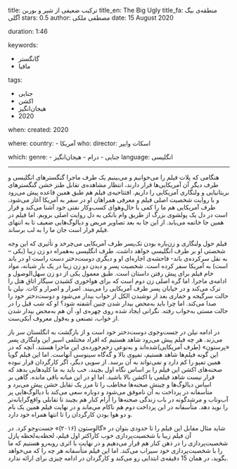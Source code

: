 
title: ترکیب ضعیفی از شیر و بوربن 
title_en: The Big Ugly 
title_fa: منطقه‌‌ی بیگ آگلی
stars: 0.5
author: مصطفی ملکی
date: 15 August 2020

duration: 1:46

keywords:
  - گانگستر
  - مافیا   

tags:
  - جنایی
  - اکشن 
  - هیجان‌انگیز  
  - 2020 

when:
  created: 2020

where:
  country:
    - آمریکا
who:
  director: اسکات وایپر 

which:
  genre:
    - جنایی
    - درام
    - هیجان‌انگیز
  language: انگلیسی

---

هنگامی که پلات فیلم را می‌خوانیم و می‌بینیم یک طرف ماجرا گنگسترهای انگلیسی و طرف دیگر آن آمریکایی‌ها قرار دارند، انتظار مشاهده‌ی تقابل طنز خشن گنگسترهای بریتانیایی و ولنگاری آمریکایی را داریم. افتتاحیه‌ی فیلم هم طبق همین قاعده پیش می‌رود و با روایت شخصیت اصلی فیلم و معرفی همراهان او در سفر به آمریکا آغاز می‌شود. طرف آمریکایی هم ما را کمی با حال‌و‌هوای کسب‌و‌کار نفتی خود آشنا می‌کند و قرار است در دل یک پولشوی بزرگ از طریق وام بانکی به دل روایت اصلی برویم. اما فیلم در همین جا خاتمه می‌یابد. از این جا به بعد تصاویر مریض و دیالوگ‌هایی ضعیف تا به انتهای فیلم قرار است جان ما را به لب برساند. 

فیلم حول ولنگاری و زن‌باره بودن تک‌پسر طرف آمریکایی می‌چرخد و تأثیری که این وجه شخصتی او بر طرف انگلیسی خواهد داشت. طرف انگلیسی به‌همراه دو زن زیبا (یکی – به‌ نقل سرکرده‌ی باند- فاحشه‌ی اجاره‌ای او و دیگری دوست‌دختر دست راست او در باند است)‌ به آمریکا سفر کرده است. شخصیت پسر و دیدن دو زن زیبا در یک بار شبانه، مواد خام فیلم برای پیش رفتن داستان است. طبق معمول یکی از دو زن سهل‌الوصول و ادامه‌ی ماجرا. اما گره اصلی زن دوم است که برای هواخوری کشیدن سیگار اتاق هتل را ترک می‌کند و در خیابان پسر طرف آمریکایی را می‌بیند. اصرار و اصرار و کات. نیلن با حالت سرگیجه‌ و خماری بعد از نوشیدن الکل از خواب بیدار می‌شود و دوست‌دختر خود را صدا می‌کند. اما چرا باید به‌محض بیدار شدن چنین آشفته شود؟ او که شب قبل را در حالت مستی به‌خواب رفته. نگرانی ایجاد شده روی چهره‌ی او، آن هم به‌محض بیدار شدن از خواب، تصنعی و به‌قول معروف آبکی‌ست. 

در ادامه نیلن در جست‌وجوی دوست‌دختر خود است و از بازگشت به انگلستان سر باز می‌زند. هر چه فیلم پیش می‌رود شاهد هستیم که افراد مختلفی اسیر این ولنگاری پسر «پرستون» (طرف آمریکایی)‌شده‌اند و به‌نوعی زخم‌خورده‌ی این ماجرا هستند. آنچه که در این گونه فیلم‌ها شاهد هستیم، تمپوی بالا و گه‌گاه سینوسی آنهاست. اما این فیلم گویا همین تمپو را کم دارد و نمی‌تواند به آن برسد. از سویی دیگر، اگر کارگردان قرار نبوده صحنه‌های اکشن این فیلم را بر اساس نگاه اول بچیند، خب باید به ما کلیدهایی بدهد که قرار نیست شاهد فیلمی با اکشن بالا باشید. اما او در این میانه باقی مانده. گاهی بر اساس دیالوگ‌ها و چینش صحنه‌ها مخاطب را تا مرز یک تقابل خشن پیش می‌برد و متأسفانه در پرداخت به آن ناموفق می‌شود و دوباره سعی می‌کند با دیالوگ‌هایی پر آب‌و‌تاب و مرشدگونه در باب زندگی صحنه‌ها را آرام کنار هم بچیند تا تقابلی واقع‌گرایانه‌تر را نوید دهد. متأسفانه در این پرداخت دوم هم ناکام می‌ماند و در نهایت فیلم همین یک بام و دو هوا بودن کارگردان را تا انتها همراه خود دارد. 

شاید مثال مقابل این فیلم را تا حدودی بتوان در «گالوِستون (۲۰۱۶)» جست‌و‌جو کرد. در آن فیلم زیبا با شخصیت‌پردازی خوب کاراکتر اول فیلم، لحظه‌به‌لحظه پازل شخصیت‌پردازی را در ذهن کنار هم قرار می‌دهیم و در نهایت با اثری روبه‌رو هستیم که ما را با شخصیت‌پردازی خود سیراب می‌کند. اما این فیلم متأسفانه هر چه را که می‌خواهد بگوید، در همان 15 دقیقه‌ی ابتدایی رو می‌کند و کارگردان در ادامه چیزی برای ارائه ندارد.
